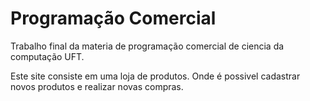 # Programação Comercial

Trabalho final da materia de programação comercial de ciencia da computação UFT. 

Este site consiste em uma loja de produtos. Onde é possivel cadastrar novos produtos e realizar novas compras.

